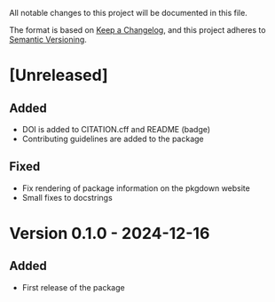 All notable changes to this project will be documented in this file.

The format is based on [Keep a Changelog](https://keepachangelog.com/en/1.1.0/),
and this project adheres to [Semantic Versioning](https://semver.org/spec/v2.0.0.html).

# [Unreleased]

## Added

- DOI is added to CITATION.cff and README (badge)
- Contributing guidelines are added to the package

## Fixed

- Fix rendering of package information on the pkgdown website
- Small fixes to docstrings

# Version 0.1.0 - 2024-12-16

## Added

- First release of the package
